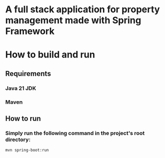# A full stack application for property management made with Spring Framework

# How to build and run

## Requirements

### Java 21 JDK
### Maven

## How to run
### Simply run the following command in the project's root directory:
``mvn spring-boot:run``